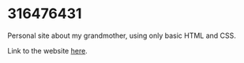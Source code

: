 # 316476431
Personal site about my grandmother, using only basic HTML and CSS.

Link to the website [here](https://web-development-environments-2023.github.io/316476431/).
